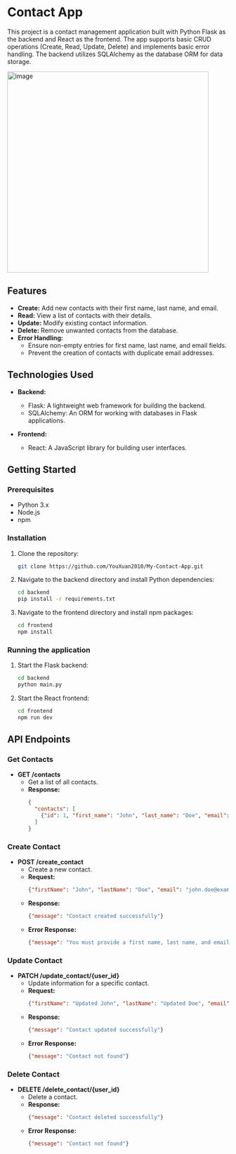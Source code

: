 # Contact App

This project is a contact management application built with Python Flask as the backend and React as the frontend. The app supports basic CRUD operations (Create, Read, Update, Delete) and implements basic error handling. The backend utilizes SQLAlchemy as the database ORM for data storage.

<img width="458" alt="image" src="https://github.com/YouXuan2010/My-Contact-App/assets/100280753/6e9c424f-cee9-4fae-998e-012c51af83b1">

## Features

- **Create:** Add new contacts with their first name, last name, and email.
- **Read:** View a list of contacts with their details.
- **Update:** Modify existing contact information.
- **Delete:** Remove unwanted contacts from the database.
- **Error Handling:**
  - Ensure non-empty entries for first name, last name, and email fields.
  - Prevent the creation of contacts with duplicate email addresses.

## Technologies Used

- **Backend:**
  - Flask: A lightweight web framework for building the backend.
  - SQLAlchemy: An ORM for working with databases in Flask applications.

- **Frontend:**
  - React: A JavaScript library for building user interfaces.

## Getting Started

### Prerequisites

- Python 3.x
- Node.js
- npm

### Installation

1. Clone the repository:

   ```bash
   git clone https://github.com/YouXuan2010/My-Contact-App.git
   ```

2. Navigate to the backend directory and install Python dependencies:
   ```bash
   cd backend
   pip install -r requirements.txt
   ```
   
3. Navigate to the frontend directory and install npm packages:
   ```bash
   cd frontend
   npm install
   ```

### Running the application

1. Start the Flask backend:
   ```bash
   cd backend
   python main.py
   ```

2. Start the React frontend:
   ```bash
   cd frontend
   npm run dev
   ```
   
## API Endpoints

### Get Contacts

- **GET /contacts**
  - Get a list of all contacts.
  - **Response:**
    ```json
    {
      "contacts": [
        {"id": 1, "first_name": "John", "last_name": "Doe", "email": "john.doe@example.com"},
      ]
    }
    ```

### Create Contact

- **POST /create_contact**
  - Create a new contact.
  - **Request:**
    ```json
    {"firstName": "John", "lastName": "Doe", "email": "john.doe@example.com"}
    ```
  - **Response:**
    ```json
    {"message": "Contact created successfully"}
    ```
  - **Error Response:**
    ```json
    {"message": "You must provide a first name, last name, and email"}
    ```

### Update Contact

- **PATCH /update_contact/{user_id}**
  - Update information for a specific contact.
  - **Request:**
    ```json
    {"firstName": "Updated John", "lastName": "Updated Doe", "email": "updated.john.doe@example.com"}
    ```
  - **Response:**
    ```json
    {"message": "Contact updated successfully"}
    ```
  - **Error Response:**
    ```json
    {"message": "Contact not found"}
    ```

### Delete Contact

- **DELETE /delete_contact/{user_id}**
  - Delete a contact.
  - **Response:**
    ```json
    {"message": "Contact deleted successfully"}
    ```
  - **Error Response:**
    ```json
    {"message": "Contact not found"}
    ```


